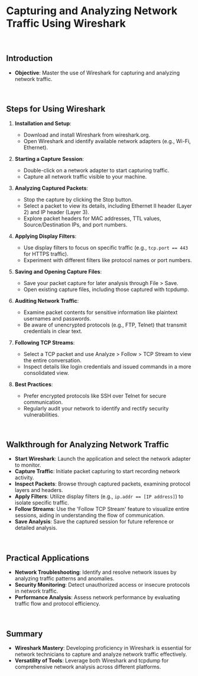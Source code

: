 # Capturing and Analyzing Network Traffic Using Wireshark

<br>

## Introduction

- **Objective**: Master the use of Wireshark for capturing and analyzing network traffic.


<br>

## Steps for Using Wireshark

1. **Installation and Setup**:
   - Download and install Wireshark from wireshark.org.
   - Open Wireshark and identify available network adapters (e.g., Wi-Fi, Ethernet).

2. **Starting a Capture Session**:
   - Double-click on a network adapter to start capturing traffic.
   - Capture all network traffic visible to your machine.

3. **Analyzing Captured Packets**:
   - Stop the capture by clicking the Stop button.
   - Select a packet to view its details, including Ethernet II header (Layer 2) and IP header (Layer 3).
   - Explore packet headers for MAC addresses, TTL values, Source/Destination IPs, and port numbers.

4. **Applying Display Filters**:
   - Use display filters to focus on specific traffic (e.g., `tcp.port == 443` for HTTPS traffic).
   - Experiment with different filters like protocol names or port numbers.

5. **Saving and Opening Capture Files**:
   - Save your packet capture for later analysis through File > Save.
   - Open existing capture files, including those captured with tcpdump.

6. **Auditing Network Traffic**:
   - Examine packet contents for sensitive information like plaintext usernames and passwords.
   - Be aware of unencrypted protocols (e.g., FTP, Telnet) that transmit credentials in clear text.

7. **Following TCP Streams**:
   - Select a TCP packet and use Analyze > Follow > TCP Stream to view the entire conversation.
   - Inspect details like login credentials and issued commands in a more consolidated view.

8. **Best Practices**:
   - Prefer encrypted protocols like SSH over Telnet for secure communication.
   - Regularly audit your network to identify and rectify security vulnerabilities.

<br>

## Walkthrough for Analyzing Network Traffic

- **Start Wireshark**: Launch the application and select the network adapter to monitor.
- **Capture Traffic**: Initiate packet capturing to start recording network activity.
- **Inspect Packets**: Browse through captured packets, examining protocol layers and headers.
- **Apply Filters**: Utilize display filters (e.g., `ip.addr == [IP address]`) to isolate specific traffic.
- **Follow Streams**: Use the 'Follow TCP Stream' feature to visualize entire sessions, aiding in understanding the flow of communication.
- **Save Analysis**: Save the captured session for future reference or detailed analysis.

<br>

## Practical Applications

- **Network Troubleshooting**: Identify and resolve network issues by analyzing traffic patterns and anomalies.
- **Security Monitoring**: Detect unauthorized access or insecure protocols in network traffic.
- **Performance Analysis**: Assess network performance by evaluating traffic flow and protocol efficiency.

<br>

## Summary

- **Wireshark Mastery**: Developing proficiency in Wireshark is essential for network technicians to capture and analyze network traffic effectively.
- **Versatility of Tools**: Leverage both Wireshark and tcpdump for comprehensive network analysis across different platforms.
